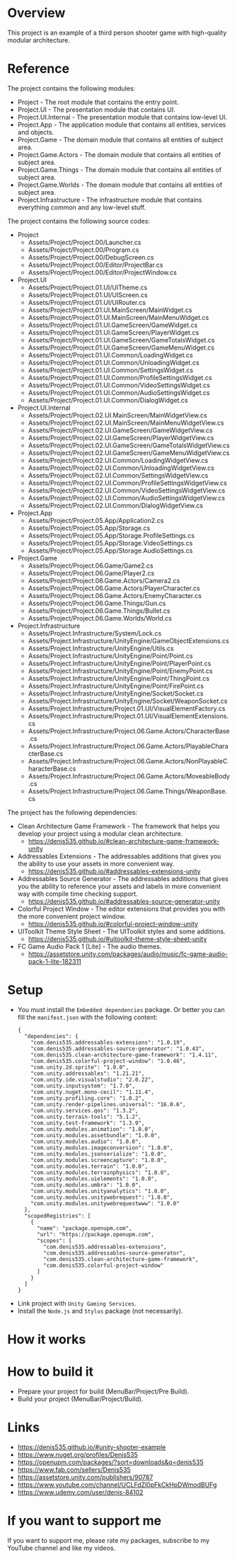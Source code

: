 # Overview
This project is an example of a third person shooter game with high-quality modular architecture.

# Reference
The project contains the following modules:
- Project                - The root module that contains the entry point.
- Project.UI             - The presentation module that contains UI.
- Project.UI.Internal    - The presentation module that contains low-level UI.
- Project.App            - The application module that contains all entities, services and objects.
- Project.Game           - The domain module that contains all entities of subject area.
- Project.Game.Actors    - The domain module that contains all entities of subject area.
- Project.Game.Things    - The domain module that contains all entities of subject area.
- Project.Game.Worlds    - The domain module that contains all entities of subject area.
- Project.Infrastructure - The infrastructure module that contains everything common and any low-level stuff.

The project contains the following source codes:
- Project
  * Assets/Project/Project.00/Launcher.cs
  * Assets/Project/Project.00/Program.cs
  * Assets/Project/Project.00/DebugScreen.cs
  * Assets/Project/Project.00/Editor/ProjectBar.cs
  * Assets/Project/Project.00/Editor/ProjectWindow.cs
- Project.UI
  * Assets/Project/Project.01.UI/UITheme.cs
  * Assets/Project/Project.01.UI/UIScreen.cs
  * Assets/Project/Project.01.UI/UIRouter.cs
  * Assets/Project/Project.01.UI.MainScreen/MainWidget.cs
  * Assets/Project/Project.01.UI.MainScreen/MainMenuWidget.cs
  * Assets/Project/Project.01.UI.GameScreen/GameWidget.cs
  * Assets/Project/Project.01.UI.GameScreen/PlayerWidget.cs
  * Assets/Project/Project.01.UI.GameScreen/GameTotalsWidget.cs
  * Assets/Project/Project.01.UI.GameScreen/GameMenuWidget.cs
  * Assets/Project/Project.01.UI.Common/LoadingWidget.cs
  * Assets/Project/Project.01.UI.Common/UnloadingWidget.cs
  * Assets/Project/Project.01.UI.Common/SettingsWidget.cs
  * Assets/Project/Project.01.UI.Common/ProfileSettingsWidget.cs
  * Assets/Project/Project.01.UI.Common/VideoSettingsWidget.cs
  * Assets/Project/Project.01.UI.Common/AudioSettingsWidget.cs
  * Assets/Project/Project.01.UI.Common/DialogWidget.cs
- Project.UI.Internal
  * Assets/Project/Project.02.UI.MainScreen/MainWidgetView.cs
  * Assets/Project/Project.02.UI.MainScreen/MainMenuWidgetView.cs
  * Assets/Project/Project.02.UI.GameScreen/GameWidgetView.cs
  * Assets/Project/Project.02.UI.GameScreen/PlayerWidgetView.cs
  * Assets/Project/Project.02.UI.GameScreen/GameTotalsWidgetView.cs
  * Assets/Project/Project.02.UI.GameScreen/GameMenuWidgetView.cs
  * Assets/Project/Project.02.UI.Common/LoadingWidgetView.cs
  * Assets/Project/Project.02.UI.Common/UnloadingWidgetView.cs
  * Assets/Project/Project.02.UI.Common/SettingsWidgetView.cs
  * Assets/Project/Project.02.UI.Common/ProfileSettingsWidgetView.cs
  * Assets/Project/Project.02.UI.Common/VideoSettingsWidgetView.cs
  * Assets/Project/Project.02.UI.Common/AudioSettingsWidgetView.cs
  * Assets/Project/Project.02.UI.Common/DialogWidgetView.cs
- Project.App
  * Assets/Project/Project.05.App/Application2.cs
  * Assets/Project/Project.05.App/Storage.cs
  * Assets/Project/Project.05.App/Storage.ProfileSettings.cs
  * Assets/Project/Project.05.App/Storage.VideoSettings.cs
  * Assets/Project/Project.05.App/Storage.AudioSettings.cs
- Project.Game
  * Assets/Project/Project.06.Game/Game2.cs
  * Assets/Project/Project.06.Game/Player2.cs
  * Assets/Project/Project.06.Game.Actors/Camera2.cs
  * Assets/Project/Project.06.Game.Actors/PlayerCharacter.cs
  * Assets/Project/Project.06.Game.Actors/EnemyCharacter.cs
  * Assets/Project/Project.06.Game.Things/Gun.cs
  * Assets/Project/Project.06.Game.Things/Bullet.cs
  * Assets/Project/Project.06.Game.Worlds/World.cs
- Project.Infrastructure
  * Assets/Project.Infrastructure/System/Lock.cs
  * Assets/Project.Infrastructure/UnityEngine/GameObjectExtensions.cs
  * Assets/Project.Infrastructure/UnityEngine/Utils.cs
  * Assets/Project.Infrastructure/UnityEngine/Point/Point.cs
  * Assets/Project.Infrastructure/UnityEngine/Point/PlayerPoint.cs
  * Assets/Project.Infrastructure/UnityEngine/Point/EnemyPoint.cs
  * Assets/Project.Infrastructure/UnityEngine/Point/ThingPoint.cs
  * Assets/Project.Infrastructure/UnityEngine/Point/FirePoint.cs
  * Assets/Project.Infrastructure/UnityEngine/Socket/Socket.cs
  * Assets/Project.Infrastructure/UnityEngine/Socket/WeaponSocket.cs
  * Assets/Project.Infrastructure/Project.01.UI/VisualElementFactory.cs
  * Assets/Project.Infrastructure/Project.01.UI/VisualElementExtensions.cs
  * Assets/Project.Infrastructure/Project.06.Game.Actors/CharacterBase.cs
  * Assets/Project.Infrastructure/Project.06.Game.Actors/PlayableCharacterBase.cs
  * Assets/Project.Infrastructure/Project.06.Game.Actors/NonPlayableCharacterBase.cs
  * Assets/Project.Infrastructure/Project.06.Game.Actors/MoveableBody.cs
  * Assets/Project.Infrastructure/Project.06.Game.Things/WeaponBase.cs

The project has the following dependencies:
- Clean Architecture Game Framework - The framework that helps you develop your project using a modular clean architecture.
  * https://denis535.github.io/#clean-architecture-game-framework-unity
- Addressables Extensions           - The addressables additions that gives you the ability to use your assets in more convenient way.
  * https://denis535.github.io/#addressables-extensions-unity
- Addressables Source Generator     - The addressables additions that gives you the ability to reference your assets and labels in more convenient way with compile time checking support.
  * https://denis535.github.io/#addressables-source-generator-unity
- Colorful Project Window           - The editor extensions that provides you with the more convenient project window.
  * https://denis535.github.io/#colorful-project-window-unity
- UIToolkit Theme Style Sheet       - The UIToolkit styles and some additions.
  * https://denis535.github.io/#uitoolkit-theme-style-sheet-unity
- FC Game Audio Pack 1 [Lite]       - The audio themes.
  * https://assetstore.unity.com/packages/audio/music/fc-game-audio-pack-1-lite-182311

# Setup
- You must install the ```Embedded dependencies``` package.
  Or better you can fill the ```manifest.json``` with the following content:
    ```
    {
      "dependencies": {
        "com.denis535.addressables-extensions": "1.0.19",
        "com.denis535.addressables-source-generator": "1.0.43",
        "com.denis535.clean-architecture-game-framework": "1.4.11",
        "com.denis535.colorful-project-window": "1.0.46",
        "com.unity.2d.sprite": "1.0.0",
        "com.unity.addressables": "1.21.21",
        "com.unity.ide.visualstudio": "2.0.22",
        "com.unity.inputsystem": "1.7.0",
        "com.unity.nuget.mono-cecil": "1.11.4",
        "com.unity.profiling.core": "1.0.2",
        "com.unity.render-pipelines.universal": "16.0.6",
        "com.unity.services.qos": "1.3.2",
        "com.unity.terrain-tools": "5.1.2",
        "com.unity.test-framework": "1.3.9",
        "com.unity.modules.animation": "1.0.0",
        "com.unity.modules.assetbundle": "1.0.0",
        "com.unity.modules.audio": "1.0.0",
        "com.unity.modules.imageconversion": "1.0.0",
        "com.unity.modules.jsonserialize": "1.0.0",
        "com.unity.modules.screencapture": "1.0.0",
        "com.unity.modules.terrain": "1.0.0",
        "com.unity.modules.terrainphysics": "1.0.0",
        "com.unity.modules.uielements": "1.0.0",
        "com.unity.modules.umbra": "1.0.0",
        "com.unity.modules.unityanalytics": "1.0.0",
        "com.unity.modules.unitywebrequest": "1.0.0",
        "com.unity.modules.unitywebrequestwww": "1.0.0"
      },
      "scopedRegistries": [
        {
          "name": "package.openupm.com",
          "url": "https://package.openupm.com",
          "scopes": [
            "com.denis535.addressables-extensions",
            "com.denis535.addressables-source-generator",
            "com.denis535.clean-architecture-game-framework",
            "com.denis535.colorful-project-window"
          ]
        }
      ]
    }
    ```
- Link project with ```Unity Gaming Services```.
- Install the ```Node.js``` and ```Stylus``` package (not necessarily).

# How it works

# How to build it
- Prepare your project for build (MenuBar/Project/Pre Build).
- Build your project (MenuBar/Project/Build).

# Links
- https://denis535.github.io/#unity-shooter-example
- https://www.nuget.org/profiles/Denis535
- https://openupm.com/packages/?sort=downloads&q=denis535
- https://www.fab.com/sellers/Denis535
- https://assetstore.unity.com/publishers/90787
- https://www.youtube.com/channel/UCLFdZl0pFkCkHpDWmodBUFg
- https://www.udemy.com/user/denis-84102

# If you want to support me
If you want to support me, please rate my packages, subscribe to my YouTube channel and like my videos.
